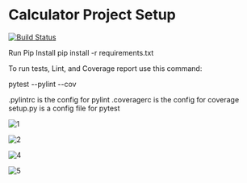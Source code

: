 # Calculator Project Setup
[![Build Status](https://app.travis-ci.com/nemanenikita/calc2.svg?branch=main)](https://app.travis-ci.com/nemanenikita/calc2)

Run Pip Install
pip install -r requirements.txt

To run tests, Lint, and Coverage report use this command:

pytest  --pylint --cov

.pylintrc is the config for pylint
.coveragerc is the config for coverage
setup.py is a config file for pytest


![1](https://user-images.githubusercontent.com/90281099/145132833-ee9bd051-291c-4b15-94f1-f4edd49e5e0b.PNG)

![2](https://user-images.githubusercontent.com/90281099/145132839-38ab73a7-2671-4d12-80d4-0a606994671c.PNG)

![4](https://user-images.githubusercontent.com/90281099/145132847-ec9daffe-6f17-4a04-bc01-09f3fe992522.PNG)

![5](https://user-images.githubusercontent.com/90281099/145132853-306f461f-4b14-433e-aacb-a45a033b621e.PNG)
